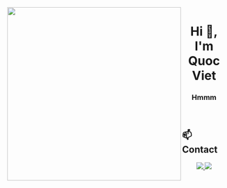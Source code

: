 <img align="left" width="400" src="https://github.githubassets.com/images/modules/profile/profile-first-repo.svg">
<h1 align="center">Hi 👋, I'm Quoc Viet</h1>
<p align="center">
  <h3 align="center"> Hmmm </h3>
</p>

<br />

## 📫Contact

<p align="center">
  <a href="https://www.facebook.com/Quocvieia" alt="Facebook">
    <img src="https://img.icons8.com/fluent/48/000000/facebook-new.png" target="_blank" />
  </a> 
  <a href="https://github.com/QuocViet3004" alt="Github">
    <img src="https://img.icons8.com/fluent/48/000000/github.png"/>
  </a> 
</p>
